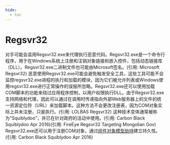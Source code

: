 ```yaml
---
hide:
  - toc
---
```


# Regsvr32

对手可能会滥用Regsvr32.exe来代理执行恶意代码。Regsvr32.exe是一个命令行程序，用于在Windows系统上注册和注销对象链接和嵌入控件，包括动态链接库（DLL）。Regsvr32.exe二进制文件也可能由Microsoft签名。(引用: Microsoft Regsvr32)  恶意使用Regsvr32.exe可能会避免触发安全工具，这些工具可能不会监控regsvr32.exe进程的执行和加载的模块，因为它们被允许列表或Windows使用regsvr32.exe进行正常操作的误报所忽略。Regsvr32.exe还可以使用加载COM脚本的功能来绕过应用程序控制，以用户权限执行DLL。由于Regsvr32.exe支持网络和代理，因此可以通过在调用时传递指向外部Web服务器上的文件的统一资源定位符（URL）来加载脚本。这种方法不会更改注册表，因为COM对象实际上并未注册，只是执行。(引用: LOLBAS Regsvr32) 这种技术变体通常被称为“Squiblydoo”，并已在针对政府的活动中使用。(引用: Carbon Black Squiblydoo Apr 2016)(引用: FireEye Regsvr32 Targeting Mongolian Gov)  Regsvr32.exe还可以用于注册COM对象，通过[组件对象模型劫持](https://attack.mitre.org/techniques/T1546/015)建立持久性。(引用: Carbon Black Squiblydoo Apr 2016)
